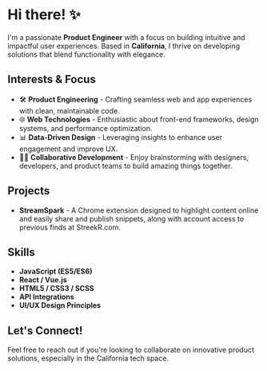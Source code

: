 # Hi there! ✨

I'm a passionate **Product Engineer** with a focus on building intuitive and impactful user experiences. Based in **California**, I thrive on developing solutions that blend functionality with elegance.

## Interests & Focus
- 🛠️ **Product Engineering** - Crafting seamless web and app experiences with clean, maintainable code.
- 🌐 **Web Technologies** - Enthusiastic about front-end frameworks, design systems, and performance optimization.
- 📊 **Data-Driven Design** - Leveraging insights to enhance user engagement and improve UX.
- 👩‍💻 **Collaborative Development** - Enjoy brainstorming with designers, developers, and product teams to build amazing things together.

## Projects
- **StreamSpark** - A Chrome extension designed to highlight content online and easily share and publish snippets, along with account access to previous finds at StreekR.com.

## Skills
- **JavaScript (ES5/ES6)**
- **React / Vue.js**
- **HTML5 / CSS3 / SCSS**
- **API Integrations**
- **UI/UX Design Principles**

## Let's Connect! 
Feel free to reach out if you're looking to collaborate on innovative product solutions, especially in the California tech space.
